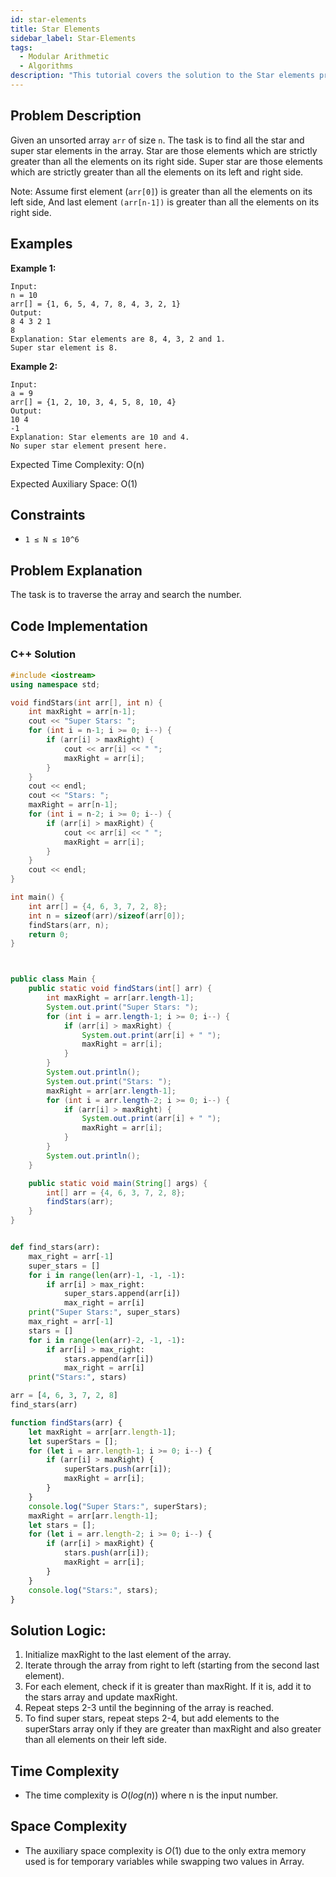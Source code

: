 ```yaml
---
id: star-elements
title: Star Elements
sidebar_label: Star-Elements
tags:
  - Modular Arithmetic
  - Algorithms
description: "This tutorial covers the solution to the Star elements problem from the GeeksforGeeks."
---
```

## Problem Description
Given an unsorted array `arr` of size `n`. The task is to find all the star and super star elements in the array. Star are those elements which are strictly greater than all the elements on its right side. Super star are those elements which are strictly greater than all the elements on its left and right side.

Note: Assume first element (`arr[0]`) is greater than all the elements on its left side, And last element `(arr[n-1])` is greater than all the elements on its right side.

## Examples

**Example 1:**

```
Input:
n = 10
arr[] = {1, 6, 5, 4, 7, 8, 4, 3, 2, 1}
Output: 
8 4 3 2 1 
8
Explanation: Star elements are 8, 4, 3, 2 and 1.
Super star element is 8.
```

**Example 2:**

```
Input:
a = 9
arr[] = {1, 2, 10, 3, 4, 5, 8, 10, 4}
Output: 
10 4 
-1
Explanation: Star elements are 10 and 4.
No super star element present here.
```


Expected Time Complexity: O(n)

Expected Auxiliary Space: O(1)

## Constraints

* `1 ≤ N ≤ 10^6`

## Problem Explanation

The task is to traverse the array and search the number.

## Code Implementation

### C++ Solution

```cpp
#include <iostream>
using namespace std;

void findStars(int arr[], int n) {
    int maxRight = arr[n-1];
    cout << "Super Stars: ";
    for (int i = n-1; i >= 0; i--) {
        if (arr[i] > maxRight) {
            cout << arr[i] << " ";
            maxRight = arr[i];
        }
    }
    cout << endl;
    cout << "Stars: ";
    maxRight = arr[n-1];
    for (int i = n-2; i >= 0; i--) {
        if (arr[i] > maxRight) {
            cout << arr[i] << " ";
            maxRight = arr[i];
        }
    }
    cout << endl;
}

int main() {
    int arr[] = {4, 6, 3, 7, 2, 8};
    int n = sizeof(arr)/sizeof(arr[0]);
    findStars(arr, n);
    return 0;
}



```

```java

public class Main {
    public static void findStars(int[] arr) {
        int maxRight = arr[arr.length-1];
        System.out.print("Super Stars: ");
        for (int i = arr.length-1; i >= 0; i--) {
            if (arr[i] > maxRight) {
                System.out.print(arr[i] + " ");
                maxRight = arr[i];
            }
        }
        System.out.println();
        System.out.print("Stars: ");
        maxRight = arr[arr.length-1];
        for (int i = arr.length-2; i >= 0; i--) {
            if (arr[i] > maxRight) {
                System.out.print(arr[i] + " ");
                maxRight = arr[i];
            }
        }
        System.out.println();
    }

    public static void main(String[] args) {
        int[] arr = {4, 6, 3, 7, 2, 8};
        findStars(arr);
    }
}



```

```python
def find_stars(arr):
    max_right = arr[-1]
    super_stars = []
    for i in range(len(arr)-1, -1, -1):
        if arr[i] > max_right:
            super_stars.append(arr[i])
            max_right = arr[i]
    print("Super Stars:", super_stars)
    max_right = arr[-1]
    stars = []
    for i in range(len(arr)-2, -1, -1):
        if arr[i] > max_right:
            stars.append(arr[i])
            max_right = arr[i]
    print("Stars:", stars)

arr = [4, 6, 3, 7, 2, 8]
find_stars(arr)

```

```javascript
function findStars(arr) {
    let maxRight = arr[arr.length-1];
    let superStars = [];
    for (let i = arr.length-1; i >= 0; i--) {
        if (arr[i] > maxRight) {
            superStars.push(arr[i]);
            maxRight = arr[i];
        }
    }
    console.log("Super Stars:", superStars);
    maxRight = arr[arr.length-1];
    let stars = [];
    for (let i = arr.length-2; i >= 0; i--) {
        if (arr[i] > maxRight) {
            stars.push(arr[i]);
            maxRight = arr[i];
        }
    }
    console.log("Stars:", stars);
}


```

## Solution Logic:
1. Initialize maxRight to the last element of the array.
2. Iterate through the array from right to left (starting from the second last element).
3. For each element, check if it is greater than maxRight. If it is, add it to the stars array and update maxRight.
4. Repeat steps 2-3 until the beginning of the array is reached.
5. To find super stars, repeat steps 2-4, but add elements to the superStars array only if they are greater than maxRight and also greater than all elements on their left side.


## Time Complexity

* The time complexity is $O(log(n))$ where n is the input number. 


## Space Complexity

* The auxiliary space complexity is $O(1)$ due to the only extra memory used is for temporary variables while swapping two values in Array.